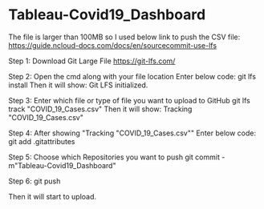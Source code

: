 # Tableau-Covid19_Dashboard

The file is larger than 100MB so I used below link to push the CSV file:
https://guide.ncloud-docs.com/docs/en/sourcecommit-use-lfs

Step 1:
Download Git Large File
https://git-lfs.com/

Step 2:
Open the cmd along with your file location
Enter below code:
git lfs install
Then it will show:
Git LFS initialized.

Step 3:
Enter which file or type of file you want to upload to GitHub
git lfs track "COVID_19_Cases.csv"
Then it will show:
Tracking "COVID_19_Cases.csv"

Step 4:
After showing "Tracking "COVID_19_Cases.csv""
Enter below code:
git add .gitattributes

Step 5:
Choose which Repositories you want to push 
git commit -m"Tableau-Covid19_Dashboard"

Step 6:
git push

Then it will start to upload.
